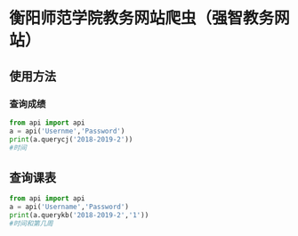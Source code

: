 # 衡阳师范学院教务网站爬虫（强智教务网站）

## 使用方法

### 查询成绩
```python
from api import api
a = api('Usernme','Password')
print(a.querycj('2018-2019-2'))
#时间
```

## 查询课表
```python
from api import api
a = api('Username','Password')
print(a.querykb('2018-2019-2','1'))
#时间和第几周
```